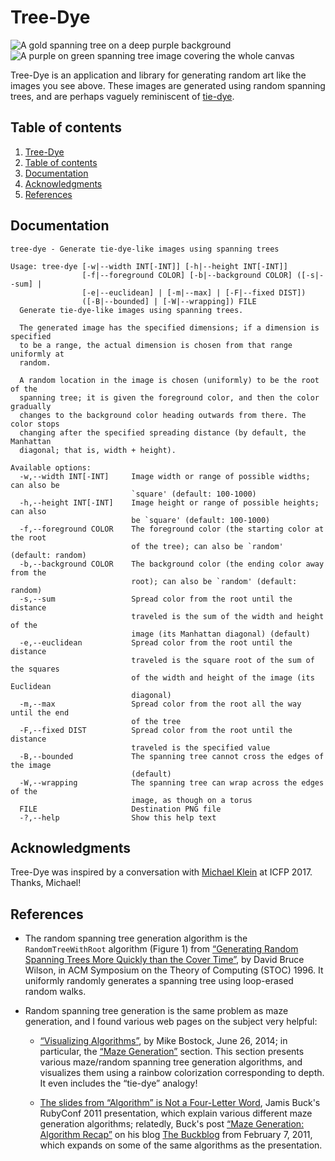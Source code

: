 # Tree-Dye

![A gold spanning tree on a deep purple background][purple and gold tree-dye]&nbsp;&nbsp;&nbsp;&nbsp;![A purple on green spanning tree image covering the whole canvas][full-bleed tree-dye]

[purple and gold tree-dye]:
  README-art/purple-and-gold.png
  "Generated with `tree-dye --width 400 --height square --foreground '#B08A00' --background '#330066' --sum --bounded README-art/purple-and-gold.png`"

[full-bleed tree-dye]:
  README-art/full-bleed-random.png
  "Generated with `tree-dye -w400 -hx -m -B README-art/full-bleed-random.png`"

Tree-Dye is an application and library for generating random art like the images
you see above.  These images are generated using random spanning trees, and are
perhaps vaguely reminiscent of [tie-dye][].

[tie-dye]: https://en.wikipedia.org/wiki/Tie-dye

## Table of contents

1. [Tree-Dye](#tree-dye)
2. [Table of contents](#table-of-contents)
3. [Documentation](#documentation)
4. [Acknowledgments](#acknowledgments)
5. [References](#references)

## Documentation

```
tree-dye - Generate tie-dye-like images using spanning trees

Usage: tree-dye [-w|--width INT[-INT]] [-h|--height INT[-INT]]
                [-f|--foreground COLOR] [-b|--background COLOR] ([-s|--sum] |
                [-e|--euclidean] | [-m|--max] | [-F|--fixed DIST])
                ([-B|--bounded] | [-W|--wrapping]) FILE
  Generate tie-dye-like images using spanning trees.
  
  The generated image has the specified dimensions; if a dimension is specified
  to be a range, the actual dimension is chosen from that range uniformly at
  random.
  
  A random location in the image is chosen (uniformly) to be the root of the
  spanning tree; it is given the foreground color, and then the color gradually
  changes to the background color heading outwards from there. The color stops
  changing after the specified spreading distance (by default, the Manhattan
  diagonal; that is, width + height).

Available options:
  -w,--width INT[-INT]     Image width or range of possible widths; can also be
                           `square' (default: 100-1000)
  -h,--height INT[-INT]    Image height or range of possible heights; can also
                           be `square' (default: 100-1000)
  -f,--foreground COLOR    The foreground color (the starting color at the root
                           of the tree); can also be `random' (default: random)
  -b,--background COLOR    The background color (the ending color away from the
                           root); can also be `random' (default: random)
  -s,--sum                 Spread color from the root until the distance
                           traveled is the sum of the width and height of the
                           image (its Manhattan diagonal) (default)
  -e,--euclidean           Spread color from the root until the distance
                           traveled is the square root of the sum of the squares
                           of the width and height of the image (its Euclidean
                           diagonal)
  -m,--max                 Spread color from the root all the way until the end
                           of the tree
  -F,--fixed DIST          Spread color from the root until the distance
                           traveled is the specified value
  -B,--bounded             The spanning tree cannot cross the edges of the image
                           (default)
  -W,--wrapping            The spanning tree can wrap across the edges of the
                           image, as though on a torus
  FILE                     Destination PNG file
  -?,--help                Show this help text
```

## Acknowledgments

Tree-Dye was inspired by a conversation with [Michael Klein][] at ICFP 2017.
Thanks, Michael!

[Michael Klein]: https://github.com/michaeljklein

## References

* The random spanning tree generation algorithm is the `RandomTreeWithRoot`
  algorithm (Figure 1) from [“Generating Random Spanning Trees More Quickly than
  the Cover Time”][], by David Bruce Wilson, in ACM Symposium on the Theory of
  Computing (STOC) 1996.  It uniformly randomly generates a spanning tree using
  loop-erased random walks.

* Random spanning tree generation is the same problem as maze generation, and I
  found various web pages on the subject very helpful:
  
  - [“Visualizing Algorithms”][], by Mike Bostock, June 26, 2014; in particular,
    the [“Maze Generation”][] section.  This section presents various
    maze/random spanning tree generation algorithms, and visualizes them using a
    rainbow colorization corresponding to depth.  It even includes the “tie-dye”
    analogy!
  
  - [The slides from “Algorithm” is Not a Four-Letter Word][], Jamis Buck's
    RubyConf 2011 presentation, which explain various different maze generation
    algorithms; relatedly, Buck's post [“Maze Generation: Algorithm Recap”][] on
    his blog [The Buckblog][] from February 7, 2011, which expands on some of
    the same algorithms as the presentation.

[“Generating Random Spanning Trees More Quickly than the Cover Time”]:
  https://www.cs.cmu.edu/~15859n/RelatedWork/RandomTrees-Wilson.pdf
[“Visualizing Algorithms”]:
  https://bost.ocks.org/mike/algorithms/
[“Maze Generation”]:
  https://bost.ocks.org/mike/algorithms/#maze-generation
[The slides from “Algorithm” is Not a Four-Letter Word]:
  http://www.jamisbuck.org/presentations/rubyconf2011/index.html
[“Maze Generation: Algorithm Recap”]:
  http://weblog.jamisbuck.org/2011/2/7/maze-generation-algorithm-recap
[The Buckblog]:
  http://weblog.jamisbuck.org
